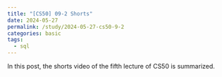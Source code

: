 ```yaml
---
title: "[CS50] 09-2 Shorts"
date: 2024-05-27
permalink: /study/2024-05-27-cs50-9-2
categories: basic
tags:
  - sql
---
```


In this post, the shorts video of the fifth lecture of CS50 is summarized.

